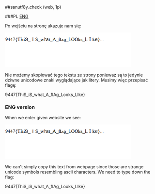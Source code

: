 ##sanutf8y_check (web, 1p)

###PL
[ENG](#eng-version)

Po wejściu na stronę ukazuje nam się:

![](sanutf8y_check.png)

Nie możemy skopiować tego tekstu ze strony ponieważ są to jedynie dziwne unicodowe znaki wyglądające jak litery. Musimy więc przepisać flagę:

9447{ThiS_iS_what_A_flAg_Looks_LIke}

### ENG version

When we enter given website we see:

![](sanutf8y_check.png)

We can't simply copy this text from webpage since those are strange unicode symbols resembling ascii characters. We need to type down the flag:

9447{ThiS_iS_what_A_flAg_Looks_LIke}

